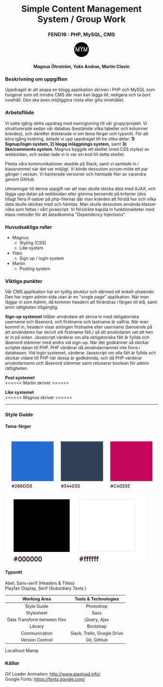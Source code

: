 <div align="center">
<h1>Simple Content Management System / Group Work</h1>
<h3>FEND16 : PHP, MySQL, CMS</h3>
<p align="center"><img src="images/favicon.png" alt="team logo"></p>
<h4>Magnus Öhrström, Yoko Andrae, Martin Clavin</h4>
</div>  

### Beskrivning om uppgiften
Uppdraget är att skapa en blogg applikation skriven i PHP och MySQL som fungerar som ett mindre CMS där man kan lägga till, redigera och ta bort innehåll. Den ska även möjliggöra rösta eller gilla innehållet.

### Arbetsflöde
Vi satte igång detta uppdrag med namngivning till vår grupp/projekt. Vi strukturerade sedan vår databas (bestämde vilka tabeller och kolumner krävdes), och därefter diskterade vi om tema färger och typsnitt. För att köra igång kodning, delade vi upp uppdraget till tre olika delar: **1) Signup/login system, 2) blogg inläggnings system,** samt **3) like/comments system**. Magnus byggde ett skellet (med CSS styles) av webbsidan, och sedan lade vi in var sin kod till detta skellet.  

Flesta våra kommunikationer skedde på Slack, samt vi samlade in i klassrummet när det var möjligt. Vi körde dessutom scrum-möte ett par gånger i veckan. Vi hanterade versioner och hämtade filer av varandra genom GitHub.  

Utmaningar till denna uppgift var att man skulle skicka data med AJAX, och lägga upp datan på webbsidan eller gömma beroende på kriterier (dvs tillagt flera if-satser på php-filerna) där man krävdes att förstå hur och vilka data skulle skickas med och hämtas. Man skulle dessutom använda klasser vilka som fattas i vårt javascript. Vi försörkte kapsla in funktionaliteter med klass-metoder för att åstadkomma "Dependency Injections".  

### Huvudsakliga roller
- Magnus
    - Styling (CSS)
    - Like system
 - Yoko
    - Sign up / login system
- Martin
    - Posting system


### Viktiga punkter
Vår CMS applikation har en tydlig struktur och därmed ett enkelt utseende. Den har ingen admin-sida utan är en "single page" applikation. När man låggar in som Admin, då kommer headern att förändras i färgen till blå, samt amin rättgheten tillgänglig.    

**Sign-up systemet** tillåter användare att skriva in med obligatoriska username och låsenord, och firstname och lastname är valfria. När man kommit in, headern visar antingen firstname eller username (beroende på att använderen har skrivit sitt firstname fält.)  så att användaren vet att hen är in på sidan. Javascript värderar om alla obligatoriska fält är fyllda och låsenord stämmer med andra vid sign-up. När det godkänner så skickar scriptet datan till PHP. PHP värderar då användarnamnet inte finns i databasen. Vid login systemet, värderar Javascript om alla fält är fyllda och skickar vidare till PHP när dessa är godkännda, och då PHP värderar användarnamn och låsenord stämmer samt retunerar boolean för admin rättigheten.  

**Post systemet**  
<<<<<< Martin skriver >>>>>>

**Like systemet**  
<<<<<< Magnus skriver >>>>>>

<hr>

### Style Guide
#### Tema-färger
![theme colors](images/mym-color.jpg)
![theme colors](images/mym-color2.jpg)

#### Typsnitt
Abel, Sans-serif (Headers & Titles)  
Playfair Display, Serif (Subsidiary Texts )

|  Working Area | Tools & Technologies |
|:-----:|:-----:|
|Style Guide|Photoshop|
|Stylesheet|Sass|
|Data Transform between files|jQuery, Ajax|
|Library|Bootstrap|
|Communication|Slack, Trello, Google Drive|
|Version Controll|Git, GitHub|
Localhost Mamp


### Källor
Gif Loader Animation: http://www.ajaxload.info/  
Google Fonts: https://fonts.google.com/
